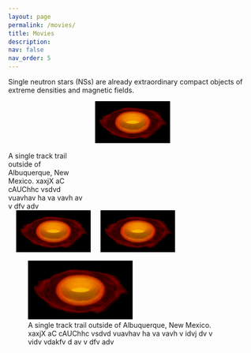 ```yaml
---
layout: page
permalink: /movies/
title: Movies
description: 
nav: false
nav_order: 5
---
```


Single neutron stars (NSs) are already extraordinary compact objects of extreme densities and magnetic fields.

<p align="center">
  <img alt="Light" src="/assets/img/p_eq_rho_t_P_30.png" width="30%">
  <figcaption style="max-width:30%;">A single track trail outside of Albuquerque, New Mexico. xaxjX aC cAUChhc vsdvd vuavhav  ha va vavh  
                av v dfv adv </figcaption>
&nbsp; &nbsp; 
  <img alt="Dark" src="/assets/img/p_eq_rho_t_P_30.png" width="30%">
&nbsp; &nbsp; 
  <img alt="Dark" src="/assets/img/p_eq_rho_t_P_30.png" width="30%">
</p>

<figure>
    <img src="/assets/img/p_eq_rho_t_P_30.png"
         alt="Albuquerque, New Mexico" width="50%">
    <figcaption style="max-width:400px;">A single track trail outside of Albuquerque, New Mexico. xaxjX aC cAUChhc vsdvd vuavhav  ha va vavh  
                v idvj dv v vidv vdakfv d av v dfv adv </figcaption>
</figure>

